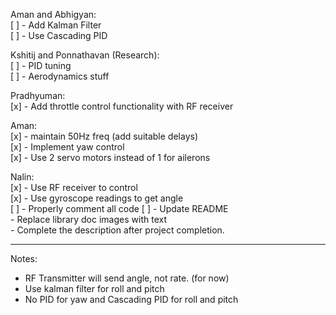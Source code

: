 Aman and Abhigyan:  
[ ] - Add Kalman Filter  
[ ] - Use Cascading PID  

Kshitij and Ponnathavan (Research):  
[ ] - PID tuning  
[ ] - Aerodynamics stuff  

Pradhyuman:  
[x] - Add throttle control functionality with RF receiver  

Aman:  
[x] - maintain 50Hz freq (add suitable delays)  
[x] - Implement yaw control  
[x] - Use 2 servo motors instead of 1 for ailerons  

Nalin:  
[x] - Use RF receiver to control  
[x] - Use gyroscope readings to get angle  
[ ] - Properly comment all code
[ ] - Update README  
      - Replace library doc images with text  
      - Complete the description after project completion.
  
---
Notes:  
- RF Transmitter will send angle, not rate. (for now) 
- Use kalman filter for roll and pitch
- No PID for yaw and Cascading PID for roll and pitch  